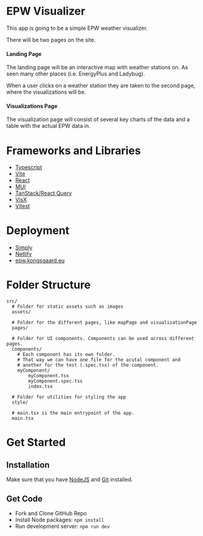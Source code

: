 # EPW Visualizer

This app is going to be a simple EPW weather visualizer.

There will be two pages on the site.

#### Landing Page
The landing page will be an interactive map with weather stations on. As seen many other places (i.e. EnergyPlus and Ladybug).

When a user clicks on a weather station they are taken to the second page, where the visualizations will be.

#### Visualizations Page
The visualization page will consist of several key charts of the data and a table with the actual EPW data in.

# Frameworks and Libraries
* [Typescript](https://www.typescriptlang.org/)
* [Vite](https://vitejs.dev/)
* [React](https://reactjs.org/)
* [MUI](https://mui.com/)
* [TanStack/React Query](https://tanstack.com/query/v4)
* [VisX](https://airbnb.io/visx/)
* [Vitest](https://vitest.dev/)

# Deployment
* [Simply](https://www.simply.com)
* [Netlify](https://netlify.com)
* [epw.kongsgaard.eu](https://epw.kongsgaard.eu)

# Folder Structure
```
src/
  # Folder for static assets such as images 
  assets/
  
  # Folder for the different pages, like mapPage and visualizationPage
  pages/
  
  # Folder for UI components. Components can be used across different pages.
  components/
    # Each component has its own folder. 
    # That way we can have one file for the acutal component and 
    # another for the test (.spec.tsx) of the component.
    myComponent/
        myComponent.tsx
        myComponent.spec.tsx
        index.tsx
        
  # Folder for utilities for styling the app
  style/
  
  # main.tsx is the main entrypoint of the app.
  main.tsx
```

# Get Started
## Installation
Make sure that you have [NodeJS](https://nodejs.org/en/) and [Git](https://git-scm.com/) installed.

## Get Code
* Fork and Clone GitHub Repo
* Install Node packages: `npm install`
* Run development server: `npm run dev`